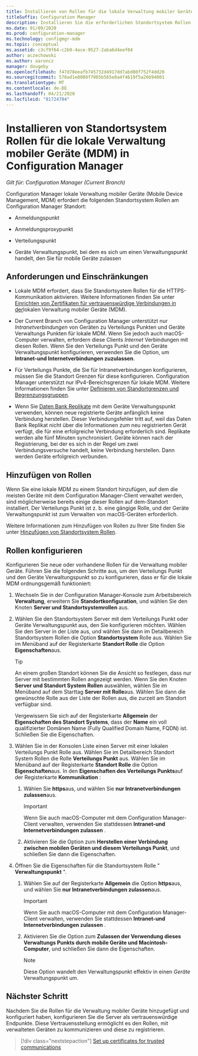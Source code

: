 ```yaml
---
title: Installieren von Rollen für die lokale Verwaltung mobiler Geräte
titleSuffix: Configuration Manager
description: Installieren Sie die erforderlichen Standortsystem Rollen für die lokale Verwaltung mobiler Geräte (Mobile Device Management, MDM) in Configuration Manager.
ms.date: 01/09/2020
ms.prod: configuration-manager
ms.technology: configmgr-mdm
ms.topic: conceptual
ms.assetid: c3cf9f64-c2b9-4ace-9527-2aba6d4eef04
author: aczechowski
ms.author: aaroncz
manager: dougeby
ms.openlocfilehash: f47d78eeafb745732d4917dd7abd80f752f4dd20
ms.sourcegitcommit: 578ad1e8088f7065b565e8a4f4619f5a26b94001
ms.translationtype: MT
ms.contentlocale: de-DE
ms.lasthandoff: 04/21/2020
ms.locfileid: "81724704"
---
```

# <a name="install-site-system-roles-for-on-premises-mdm-in-configuration-manager"></a>Installieren von Standortsystem Rollen für die lokale Verwaltung mobiler Geräte (MDM) in Configuration Manager

*Gilt für: Configuration Manager (Current Branch)*

Configuration Manager lokale Verwaltung mobiler Geräte (Mobile Device Management, MDM) erfordert die folgenden Standortsystem Rollen am Configuration Manager Standort:

- Anmeldungspunkt

- Anmeldungsproxypunkt

- Verteilungspunkt

- Geräte Verwaltungspunkt, bei dem es sich um einen Verwaltungspunkt handelt, den Sie für mobile Geräte zulassen

## <a name="requirements-and-limitations"></a>Anforderungen und Einschränkungen

- Lokale MDM erfordert, dass Sie Standortsystem Rollen für die HTTPS-Kommunikation aktivieren. Weitere Informationen finden Sie unter [Einrichten von Zertifikaten für vertrauenswürdige Verbindungen in der](set-up-certificates-on-premises-mdm.md)lokalen Verwaltung mobiler Geräte (MDM).

- Der Current Branch von Configuration Manager unterstützt nur *Intranetverbindungen* von Geräten zu Verteilungs Punkten und Geräte Verwaltungs Punkten für lokale MDM. Wenn Sie jedoch auch macOS-Computer verwalten, erfordern diese Clients *Internet* Verbindungen mit diesen Rollen. Wenn Sie den Verteilungs Punkt und den Geräte Verwaltungspunkt konfigurieren, verwenden Sie die Option, um **Intranet-und Internetverbindungen zuzulassen**.

- Für Verteilungs Punkte, die Sie für Intranetverbindungen konfigurieren, müssen Sie die Standort Grenzen für diese konfigurieren. Configuration Manager unterstützt nur IPv4-Bereichsgrenzen für lokale MDM. Weitere Informationen finden Sie unter [Definieren von Standortgrenzen und Begrenzungsgruppen](../../core/servers/deploy/configure/define-site-boundaries-and-boundary-groups.md).

- Wenn Sie [Daten Bank Replikate](../../core/servers/deploy/configure/database-replicas-for-management-points.md) mit dem Geräte Verwaltungspunkt verwenden, können neue registrierte Geräte anfänglich keine Verbindung herstellen. Dieser Verbindungsfehler tritt auf, weil das Daten Bank Replikat nicht über die Informationen zum neu registrierten Gerät verfügt, die für eine erfolgreiche Verbindung erforderlich sind. Replikate werden alle fünf Minuten synchronisiert. Geräte können nach der Registrierung, bei der es sich in der Regel um zwei Verbindungsversuche handelt, keine Verbindung herstellen. Dann werden Geräte erfolgreich verbunden.

## <a name="add-roles"></a>Hinzufügen von Rollen

Wenn Sie eine lokale MDM zu einem Standort hinzufügen, auf dem die meisten Geräte mit dem Configuration Manager-Client verwaltet werden, sind möglicherweise bereits einige dieser Rollen auf dem-Standort installiert. Der Verteilungs Punkt ist z. b. eine gängige Rolle, und der Geräte Verwaltungspunkt ist zum Verwalten von macOS-Geräten erforderlich.

Weitere Informationen zum Hinzufügen von Rollen zu Ihrer Site finden Sie unter [Hinzufügen von Standortsystem Rollen](../../core/servers/deploy/configure/install-site-system-roles.md).

## <a name="configure-roles"></a>Rollen konfigurieren

Konfigurieren Sie neue oder vorhandene Rollen für die Verwaltung mobiler Geräte. Führen Sie die folgenden Schritte aus, um den Verteilungs Punkt und den Geräte Verwaltungspunkt so zu konfigurieren, dass er für die lokale MDM ordnungsgemäß funktioniert:

1. Wechseln Sie in der Configuration Manager-Konsole zum Arbeitsbereich **Verwaltung**, erweitern Sie **Standortkonfiguration**, und wählen Sie den Knoten **Server und Standortsystemrollen** aus.

1. Wählen Sie den Standortsystem Server mit dem Verteilungs Punkt oder Geräte Verwaltungspunkt aus, den Sie konfigurieren möchten. Wählen Sie den Server in der Liste aus, und wählen Sie dann im Detailbereich Standortsystem Rollen die Option **Standortsystem** Rolle aus. Wählen Sie im Menüband auf der Registerkarte **Standort Rolle** die Option **Eigenschaften**aus.

    > [!TIP]
    > An einem großen Standort können Sie die Ansicht so festlegen, dass nur Server mit bestimmten Rollen angezeigt werden. Wenn Sie den Knoten **Server und Standort System Rollen** auswählen, wählen Sie im Menüband auf dem Starttag **Server mit Rolle**aus. Wählen Sie dann die gewünschte Rolle aus der Liste der Rollen aus, die zurzeit am Standort verfügbar sind.

    Vergewissern Sie sich auf der Registerkarte **Allgemein** der **Eigenschaften des Standort Systems**, dass der **Name** ein voll qualifizierter Domänen Name (Fully Qualified Domain Name, FQDN) ist. Schließen Sie die Eigenschaften.

1. Wählen Sie in der Konsolen Liste einen Server mit einer lokalen Verteilungs Punkt Rolle aus. Wählen Sie im Detailbereich Standort System Rollen die Rolle **Verteilungs Punkt** aus. Wählen Sie im Menüband auf der Registerkarte **Standort Rolle** die Option **Eigenschaften**aus. In den **Eigenschaften des Verteilungs Punkts**auf der Registerkarte **Kommunikation** :

    1. Wählen Sie **https**aus, und wählen Sie **nur Intranetverbindungen zulassen**aus.

        > [!IMPORTANT]
        > Wenn Sie auch macOS-Computer mit dem Configuration Manager-Client verwalten, verwenden Sie stattdessen **Intranet-und Internetverbindungen zulassen** .

    1. Aktivieren Sie die Option zum **Herstellen einer Verbindung zwischen mobilen Geräten und diesem Verteilungs Punkt**, und schließen Sie dann die Eigenschaften.

1. Öffnen Sie die Eigenschaften für die Standortsystem Rolle " **Verwaltungspunkt** ".

    1. Wählen Sie auf der Registerkarte **Allgemein** die Option **https**aus, und wählen Sie **nur Intranetverbindungen zulassen**aus.

        > [!IMPORTANT]
        > Wenn Sie auch macOS-Computer mit dem Configuration Manager-Client verwalten, verwenden Sie stattdessen **Intranet-und Internetverbindungen zulassen** .

    1. Aktivieren Sie die Option zum **Zulassen der Verwendung dieses Verwaltungs Punkts durch mobile Geräte und Macintosh-Computer**, und schließen Sie dann die Eigenschaften.

        > [!NOTE]
        > Diese Option wandelt den Verwaltungspunkt effektiv in einen *Geräte* Verwaltungspunkt um.  

## <a name="next-step"></a>Nächster Schritt

Nachdem Sie die Rollen für die Verwaltung mobiler Geräte hinzugefügt und konfiguriert haben, konfigurieren Sie die Server als vertrauenswürdige Endpunkte. Diese Vertrauensstellung ermöglicht es den Rollen, mit verwalteten Geräten zu kommunizieren und diese zu registrieren.

> [!div class="nextstepaction"]
> [Set up certificates for trusted communications](set-up-certificates-on-premises-mdm.md)
